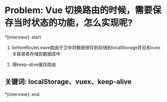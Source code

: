 # Problem: Vue 切换路由的时候，需要保存当时状态的功能，怎么实现呢?

*[interview]: start
1. beforeRouteLeave路由守卫中将数据保存到存储到localStorage并且和vuex关联或者存储到数据库中

2. 用keep-alive缓存路由

## 关键词: localStorage、vuex、keep-alive
*[interview]: end
